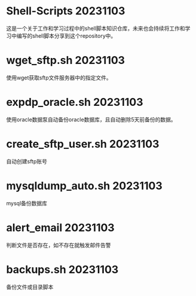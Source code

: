 # Shell-Scripts 20231103
这是一个关于工作和学习过程中的shell脚本知识仓库，未来也会持续将工作和学习中编写的shell脚本分享到这个repository中。

# wget_sftp.sh 20231103
使用wget获取sftp文件服务器中的指定文件。

# expdp_oracle.sh 20231103
使用oracle数据泵自动备份oracle数据库，且自动删除5天前备份的数据。

# create_sftp_user.sh 20231103
自动创建sftp账号

# mysqldump_auto.sh 20231103
mysql备份数据库

# alert_email 20231103
判断文件是否存在，如不存在就触发邮件告警

# backups.sh 20231103
备份文件或目录脚本